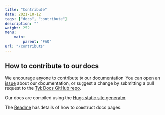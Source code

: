 ```yaml
---
title: "Contribute"
date: 2021-10-12
tags: ["docs", "contribute"]
description: ""
weight: 252
menu:
    main:
        parent: "FAQ"
url: "/contribute"
---
```


## How to contribute to our docs

We encourage anyone to contribute to our documentation. You can open an [issue](https://github.com/TykTechnologies/tyk-docs/issues) about our documentation, or suggest a change by submitting a pull request to the [Tyk Docs GitHub repo](https://github.com/TykTechnologies/tyk-docs).

Our docs are compiled using the [Hugo static site generator](https://gohugo.io/).

The [Readme](https://github.com/TykTechnologies/tyk-docs#readme) has details of how to construct docs pages.

